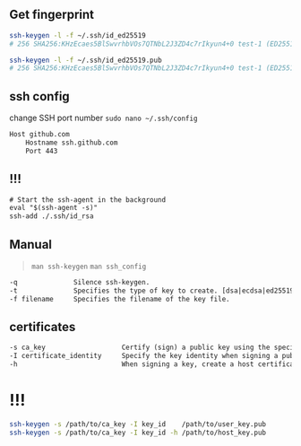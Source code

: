 ## Get fingerprint
```bash
ssh-keygen -l -f ~/.ssh/id_ed25519
# 256 SHA256:KHzEcaes5BlSwvrhbVOs7QTNbL2J3ZD4c7rIkyun4+0 test-1 (ED25519)

ssh-keygen -l -f ~/.ssh/id_ed25519.pub
# 256 SHA256:KHzEcaes5BlSwvrhbVOs7QTNbL2J3ZD4c7rIkyun4+0 test-1 (ED25519)
```


## ssh config
change SSH port number 
`sudo nano ~/.ssh/config`
```bash
Host github.com
    Hostname ssh.github.com
    Port 443
```


## !!!
```txt
# Start the ssh-agent in the background
eval "$(ssh-agent -s)"
ssh-add ./.ssh/id_rsa
```

## Manual
> `man ssh-keygen`
> `man ssh_config`


```txt
-q              Silence ssh-keygen.
-t              Specifies the type of key to create. [dsa|ecdsa|ed25519|rsa]
-f filename     Specifies the filename of the key file.
```


## certificates
```txt
-s ca_key                   Certify (sign) a public key using the specified CA key.
-I certificate_identity     Specify the key identity when signing a public key.
-h                          When signing a key, create a host certificate instead of a user certificate.
```


# !!!
```bash
ssh-keygen -s /path/to/ca_key -I key_id    /path/to/user_key.pub
ssh-keygen -s /path/to/ca_key -I key_id -h /path/to/host_key.pub
```
